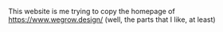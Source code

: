 
This website is me trying to copy the homepage of https://www.wegrow.design/ (well, the parts that I like, at least)